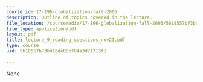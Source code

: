 ```yaml
---
course_id: 17-196-globalization-fall-2005
description: Outline of topics covered in the lecture.
file_location: /coursemedia/17-196-globalization-fall-2005/5b18557b73bd16de08bf84a3d71313f1_lecture_9_reading_questions_nov21.pdf
file_type: application/pdf
layout: pdf
title: lecture_9_reading_questions_nov21.pdf
type: course
uid: 5b18557b73bd16de08bf84a3d71313f1

---
```

None